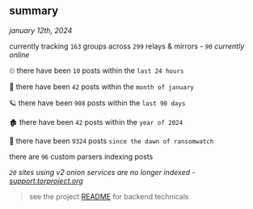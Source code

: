 
## summary
_january 12th, 2024_

currently tracking `163` groups across `299` relays & mirrors - _`90` currently online_

⏲ there have been `10` posts within the `last 24 hours`

🦈 there have been `42` posts within the `month of january`

🪐 there have been `908` posts within the `last 90 days`

🏚 there have been `42` posts within the `year of 2024`

🦕 there have been `9324` posts `since the dawn of ransomwatch`

there are `96` custom parsers indexing posts

_`20` sites using v2 onion services are no longer indexed - [support.torproject.org](https://support.torproject.org/onionservices/v2-deprecation/)_

> see the project [README](https://github.com/joshhighet/ransomwatch#ransomwatch--) for backend technicals
